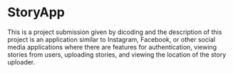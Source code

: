# StoryApp
This is a project submission given by dicoding and the description of this project is an application similar to Instagram, Facebook, or other social media applications where there are features for authentication, viewing stories from users, uploading stories, and viewing the location of the story uploader.
